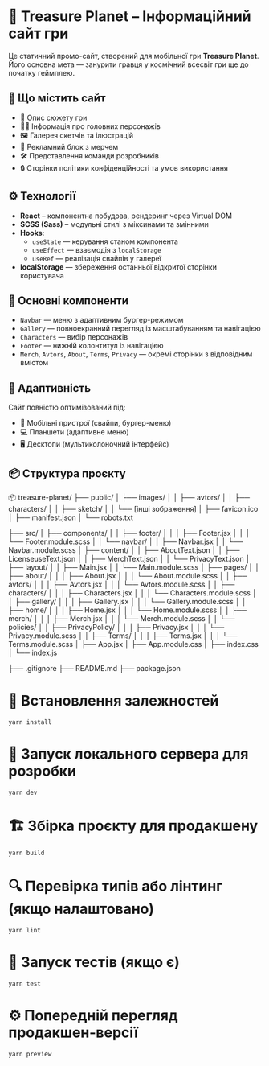 # 🌌 Treasure Planet – Інформаційний сайт гри

Це статичний промо-сайт, створений для мобільної гри **Treasure Planet**. Його основна мета — занурити гравця у космічний всесвіт гри ще до початку геймплею.

## 🧭 Що містить сайт

- 📘 Опис сюжету гри
- 🧑‍🚀 Інформація про головних персонажів
- 🖼️ Галерея скетчів та ілюстрацій
- 👕 Рекламний блок з мерчем
- 🛠️ Представлення команди розробників
- 🔒 Сторінки політики конфіденційності та умов використання

## ⚙️ Технології

- **React** – компонентна побудова, рендеринг через Virtual DOM
- **SCSS (Sass)** – модульні стилі з міксинами та змінними
- **Hooks**:
    - `useState` — керування станом компонента
    - `useEffect` — взаємодія з `localStorage`
    - `useRef` — реалізація свайпів у галереї
- **localStorage** — збереження останньої відкритої сторінки користувача

## 🧩 Основні компоненти

- `Navbar` — меню з адаптивним бургер-режимом
- `Gallery` — повноекранний перегляд із масштабуванням та навігацією
- `Characters` — вибір персонажів
- `Footer` — нижній колонтитул із навігацією
- `Merch`, `Avtors`, `About`, `Terms`, `Privacy` — окремі сторінки з відповідним вмістом

## 📱 Адаптивність

Сайт повністю оптимізований під:
- 📱 Мобільні пристрої (свайпи, бургер-меню)
- 💻 Планшети (адаптивне меню)
- 🖥️ Десктопи (мультиколоночний інтерфейс)

## 📦 Структура проєкту

📦 treasure-planet/
├── public/
│   ├── images/
│   │   ├── avtors/
│   │   ├── characters/
│   │   ├── sketch/
│   │   └── [інші зображення]
│   ├── favicon.ico
│   ├── manifest.json
│   └── robots.txt

├── src/
│   ├── components/
│   │   ├── footer/
│   │   │   ├── Footer.jsx
│   │   │   └── Footer.module.scss
│   │   └── navbar/
│   │       ├── Navbar.jsx
│   │       └── Navbar.module.scss
│   ├── content/
│   │   ├── AboutText.json
│   │   ├── LicenseuseText.json
│   │   ├── MerchText.json
│   │   └── PrivacyText.json
│   ├── layout/
│   │   ├── Main.jsx
│   │   └── Main.module.scss
│   ├── pages/
│   │   ├── about/
│   │   │   ├── About.jsx
│   │   │   └── About.module.scss
│   │   ├── avtors/
│   │   │   ├── Avtors.jsx
│   │   │   └── Avtors.module.scss
│   │   ├── characters/
│   │   │   ├── Characters.jsx
│   │   │   └── Characters.module.scss
│   │   ├── gallery/
│   │   │   ├── Gallery.jsx
│   │   │   └── Gallery.module.scss
│   │   ├── home/
│   │   │   ├── Home.jsx
│   │   │   └── Home.module.scss
│   │   ├── merch/
│   │   │   ├── Merch.jsx
│   │   │   └── Merch.module.scss
│   │   └── policies/
│   │       ├── PrivacyPolicy/
│   │       │   ├── Privacy.jsx
│   │       │   └── Privacy.module.scss
│   │       ├── Terms/
│   │       │   ├── Terms.jsx
│   │       │   └── Terms.module.scss
│   ├── App.jsx
│   ├── App.module.css
│   ├── index.css
│   └── index.js

├── .gitignore
├── README.md
├── package.json

# 🔧 Встановлення залежностей
````
yarn install
````
# 🚀 Запуск локального сервера для розробки
````
yarn dev
````
# 🏗️ Збірка проєкту для продакшену
````
yarn build
````
# 🔍 Перевірка типів або лінтинг (якщо налаштовано)
````
yarn lint
````
# 🧪 Запуск тестів (якщо є)
````
yarn test
````
# ⚙️ Попередній перегляд продакшен-версії
````
yarn preview
````